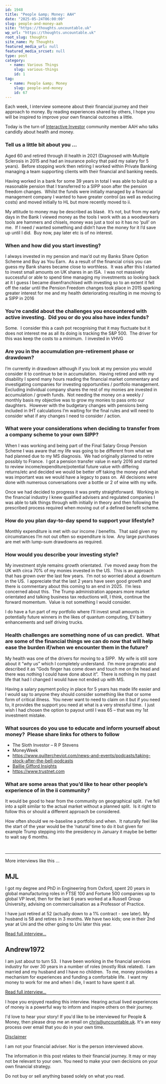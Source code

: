 ```yaml
---
id: 1948
title: "People &amp; Money: AAH"
date: "2025-05-24T06:00:00"
slug: people-and-money-aah
site: "https://thoughts.uncountable.uk"
wp_url: "https://thoughts.uncountable.uk"
root_slug: thoughts
site_name: My Thoughts
featured_media_url: null
featured_media_srcset: null
type: post
category:
  - name: Various Things
    slug: various-things
    id: 1
tag:
  - name: People &amp; Money
    slug: people-and-money
    id: 67
---
```



<div class="wp-block-group is-vertical is-layout-flex wp-container-core-group-is-layout-fe9cc265 wp-block-group-is-layout-flex">
<p>Each week, I interview someone about their financial journey and their approach to money. By reading experiences shared by others, I hope you will be inspired to improve your own financial outcomes a little.</p>



<p>Today is the turn of <a href="https://www.ii.co.uk/ii-community">Interactive Investor</a> community member AAH who talks candidly about health and money.</p>



<h3 class="wp-block-heading">Tell us a little bit about you …</h3>



<p>Aged 60 and retired through ill health in 2021 (Diagnosed with Multiple Sclerosis in 2015 and had an insurance policy that paid my salary for 5 years).&nbsp; Before stopping work then retiring I worked within Private Banking managing a team supporting clients with their financial and banking needs.&nbsp;</p>



<p>Having worked in a bank for some 39 years in total I was able to build up a reasonable pension that I transferred to a SIPP soon after the pension freedom changes.&nbsp; Whilst the funds were initially managed by a financial management company I wanted to have greater control (as well as reducing costs) and moved initially to HL but more recently moved to ii.</p>



<p>My attitude to money may be described as blasé.&nbsp; It’s not, but from my early days in the Bank I viewed money as the tools I work with as a woodworkers tools are hammers and chisels, money was just a tool so it has no ‘pull’ on me.&nbsp; If I need / wanted something and didn’t have the money for it I’d save up until I did.&nbsp; Buy now, pay later etc is of no interest.&nbsp;</p>



<h3 class="wp-block-heading">When and how did you start investing?</h3>



<p>I always invested in my pension and max’d out my Banks Share Option Scheme and Buy as You Earn.&nbsp; As a result of the financial crisis you can guess my Bank shares became close to worthless.&nbsp; It was after this I started to invest small amounts on UK shares in an ISA.&nbsp; I was not massively successful or able to spend time managing my investments so looking back at it I guess I became disenfranchised with investing so to an extent it fell off the radar until the Pension Freedom changes took place in 2015 sparking greater interest for me and my health deteriorating resulting in me moving to a SIPP in 2016</p>



<h3 class="wp-block-heading">You’re candid about the challenges you encountered with active investing.&nbsp; Did you or do you also have index funds?</h3>



<p>Some.&nbsp; I consider this a cash pot recognising that it may fluctuate but it does not interest me as all its doing is tracking the S&amp;P 500.&nbsp; The driver for this was keep the costs to a minimum.&nbsp; I invested in VHVG</p>



<h3 class="wp-block-heading">Are you in the accumulation pre-retirement phase or drawdown?&nbsp; </h3>



<p>I’m currently in drawdown although if you look at my pension you would consider it to continue to be in accumulation.&nbsp; Having retired and with my disability I spend many hours reading the financial market commentary and investigating companies for investing opportunities / portfolio management.&nbsp; Excluding individual company shares the rest of my monies are invested in accumulation / growth funds.&nbsp; Not needing the money on a weekly / monthly basis my objective was to grow my monies to pass onto our daughters.&nbsp; However with the budgetary changes with pensions being included in IHT calculations I’m waiting for the final rules and will need to consider what if any changes I need to consider / action.</p>



<h3 class="wp-block-heading">What were your considerations when deciding to transfer from a company scheme to your own SIPP? </h3>



<p>When I was working and being part of the Final Salary Group Pension Scheme I was aware that my life was going to be different from what we had planned due to my MS diagnosis.&nbsp; We had originally planned to retire possibly to France.&nbsp; I got a pension transfer value in early 2016 and started to review income/expenditure/potential future value with differing returns/etc and decided we would be better off taking the money and what was important was we would have a legacy to pass on.&nbsp; All decisions were done with numerous conversations over a bottle or 2 of wine with my wife.</p>



<p>Once we had decided to progress it was pretty straightforward.&nbsp; Working in the financial industry I knew qualified advisers and regulated companies I was able to talk things through with initially in theory and then following the prescribed process required when moving out of a defined benefit scheme.</p>



<h3 class="wp-block-heading">How do you plan day-to-day spend to support your lifestyle?</h3>



<p>Monthly expenditure is met with our income / benefits.&nbsp; That said given my circumstances I’m not out often so expenditure is low.&nbsp; Any large purchases are met with lump-sum drawdowns as required.</p>



<h3 class="wp-block-heading">How would you describe your investing style?</h3>



<p>My investment style remains growth orientated.&nbsp; I’ve moved away from the UK with circa 70% of my monies invested in the US.&nbsp; This is an approach that has grown over the last few years.&nbsp; I’m not so worried about a downturn in the US.&nbsp; I appreciate that the last 2 years have seen good growth and there is commentary about this coming to an end in 2025.&nbsp; I’m less concerned about this.&nbsp; The Trump administration appears more market orientated and talking business tax reductions will, I think, continue the forward momentum.&nbsp; Value is not something I would consider.&nbsp;&nbsp;</p>



<p>I do have a fun part of my portfolio where I’ll invest small amounts in potentially future winners in the likes of quantum computing, EV battery enhancements and self driving trucks.</p>
</div>



<h3 class="wp-block-heading">Health challenges are something none of us can predict.&nbsp; What are some of the financial things we can do now that will help ease the burden if/when we encounter them in the future?</h3>



<p>My health was one of the drivers for moving to a SIPP.&nbsp; My wife is still sore about it “<em>why us</em>” which I completely understand.&nbsp; I’m more pragmatic and described it as “Gods finger has come down and touch me on the head and there was nothing I could have done about it”.&nbsp; There is nothing in my past life that had I changed I would have not ended up with MS.&nbsp;&nbsp;</p>



<p>Having a salary payment policy in place for 5 years has made life easier and I would say to anyone they should consider something like that or some form of critical illness.&nbsp; You never want to need to claim on it but if you need to, it provides the support you need at what is a very stressful time.&nbsp; I just wish I had chosen the option to payout until I was 65 &#8211; that was my 1st investment mistake.</p>



<h3 class="wp-block-heading">What sources do you use to educate and inform yourself about money?&nbsp; Please share links for others to follow</h3>



<ul class="wp-block-list">
<li>The Sloth Investor &#8211; R P Stevens</li>



<li>MoneyWeek</li>



<li><a href="https://www.quiltercheviot.com/news-and-events/podcasts/taking-stock-after-the-bell-podcasts">https://www.quiltercheviot.com/news-and-events/podcasts/taking-stock-after-the-bell-podcasts</a></li>



<li><a href="https://www.bailliegifford.com/en/uk/individual-investors/insights">Baillie Gifford Insights</a></li>



<li><a href="https://www.trustnet.com">https://www.trustnet.com</a></li>
</ul>



<h3 class="wp-block-heading">What are some areas that you’d like to hear other people’s experience of in the ii community?</h3>



<p>It would be good to hear from the community on geographical split.&nbsp; I’ve fell into a split similar to the actual market without a planned split.&nbsp; Is it right to follow this or should a different approach be considered.</p>



<p>How often should we re-baseline a portfolio and when.&nbsp; It naturally feel like the start of the year would be the ‘natural’ time to do it but given for example Trump stepping into the presidency in January it maybe be better to wait say 6 months.</p>
<br /><!-- wp:separator -->
<hr class="wp-block-separator has-alpha-channel-opacity"/>
<!-- /wp:separator -->

<!-- wp:paragraph -->
<p>More interviews like this ...</p>
<!-- /wp:paragraph -->

<!-- wp:shortcode -->
<section class="p-and-m-summary"><article><h2>MJL</h2><p>I got my degree and PhD in Engineering from Oxford, spent 20 years in global manufacturing roles in FTSE 100 and Fortune 500 companies up to global VP level, then for the last 6 years worked at a Russell Group University, advising on commercialisation as a Professor of Practice.&nbsp;</p><p>I have just retired at 52 (actually down to a 1% contract - see later). My husband is 58 and retires in 3 months. We have two kids; one in their 2nd year at Uni and the other going to Uni later this year.</p>
<a href="/people-money-mjl">Read full interview...</a></article><article><h2>Andrew1972</h2><p>I am just about to turn 53.&nbsp; I have been working in the financial services industry for over 30 years in a number of roles (mostly Risk related).&nbsp; I am married and my husband and I have no children.&nbsp; To me, money provides a mechanism for experiences and funding a comfortable life.&nbsp; I want my money to work for me and when I die, I want to have spent it all.</p>
<a href="/people-and-money-andrew1972">Read full interview...</a></article></section>
<!-- /wp:shortcode --><!-- wp:group {"layout":{"type":"constrained"}} -->
<div class="wp-block-group"><!-- wp:separator {"style":{"spacing":{"margin":{"top":"var:preset|spacing|40","bottom":"0"}}}} -->
<hr class="wp-block-separator has-alpha-channel-opacity" style="margin-top:var(--wp--preset--spacing--40);margin-bottom:0"/>
<!-- /wp:separator -->

<!-- wp:paragraph -->
<p>I hope you enjoyed reading this interview. Hearing actual lived experiences of money is a powerful way to inform and inspire others on their journey.</p>
<!-- /wp:paragraph -->

<!-- wp:paragraph -->
<p>I'd love to hear your story!  If you'd like to be interviewed for People &amp; Money, then please drop me an email on <a href="mailto:chris@uncountable.uk">chris@uncountable.uk</a>.  It's an easy process over email that you do in your own time.   </p>
<!-- /wp:paragraph -->

<!-- wp:paragraph {"style":{"typography":{"textDecoration":"underline"}}} -->
<p style="text-decoration:underline">Disclaimer</p>
<!-- /wp:paragraph -->

<!-- wp:paragraph -->
<p>I am not your financial adviser.  Nor is the person interviewed above.</p>
<!-- /wp:paragraph -->

<!-- wp:paragraph -->
<p>The information in this post relates to their financial journey. It may or may not be relevant to your own. You need to make your own decisions on your own financial strategy.</p>
<!-- /wp:paragraph -->

<!-- wp:paragraph -->
<p>Do not buy or sell anything based solely on what you read.</p>
<!-- /wp:paragraph --></div>
<!-- /wp:group -->